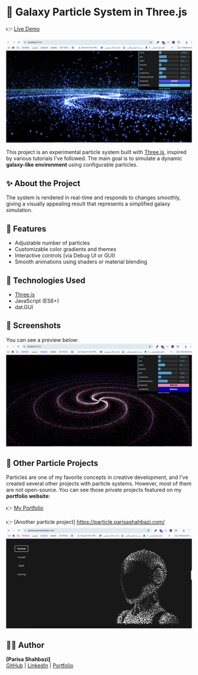 # 🌌 Galaxy Particle System in Three.js
👉 [Live Demo](https://galaxy.parisashahbazi.com/)

![Galaxy Screenshot](./static/Screenshot%202025-06-28%20at%201.00.59%20PM.png)

This project is an experimental particle system built with [Three.js](https://threejs.org/), inspired by various tutorials I've followed. The main goal is to simulate a dynamic **galaxy-like environment** using configurable particles.

## ✨ About the Project

The system is rendered in real-time and responds to changes smoothly, giving a visually appealing result that represents a simplified galaxy simulation.

## 🔧 Features

- Adjustable number of particles
- Customizable color gradients and themes
- Interactive controls (via Debug UI or GUI)
- Smooth animations using shaders or material blending

## 🚀 Technologies Used

- [Three.js](https://threejs.org/)
- JavaScript (ES6+)
- dat.GUI

## 📸 Screenshots

You can see a preview below:
![Galaxy Screenshot](./static/Screenshot%202025-06-28%20at%201.00.06%20PM.png)
## 📂 Other Particle Projects
Particles are one of my favorite concepts in creative development, and I've created several other projects with particle systems. However, most of them are not open-source.
You can see those private projects featured on my **portfolio website**:

👉 [My Portfolio](https://parisashahbazi.com/#introduction)

👉 [Another particle project] https://particle.parisashahbazi.com/
![Particle Screenshot](./static/Screenshot%202025-06-28%20at%201.07.41%20PM.png)

## 🧑‍💻 Author

**[Parisa Shahbazi]**  
[GitHub](https://github.com/shahbaziparisa) | [LinkedIn](https://www.linkedin.com/in/parisa3d/) | [Portfolio](https://parisashahbazi.com/projects)
